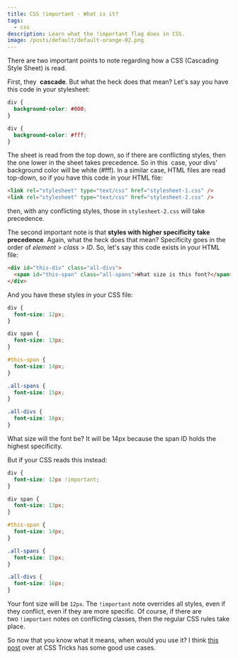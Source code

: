 ```yaml
---
title: CSS !important - What is it?
tags:
  - css
description: Learn what the !important flag does in CSS.
image: /posts/default/default-orange-02.png
---
```


There are two important points to note regarding how a CSS (Cascading Style Sheet) is read.

First, they  **cascade**. But what the heck does that mean? Let's say you have this code in your stylesheet:

```css
div {
  background-color: #000;
}

div {
  background-color: #fff;
}
```

The sheet is read from the top down, so if there are conflicting styles, then the one lower in the sheet takes precedence. So in this  case, your divs' background color will be white (#fff). In a similar case, HTML files are read top-down, so if you have this code in your HTML file:

```html
<link rel="stylesheet" type="text/css" href="stylesheet-1.css" />
<link rel="stylesheet" type="text/css" href="stylesheet-2.css" />
```

then, with any conflicting styles, those in `stylesheet-2.css` will take precedence.

The second important note is that **styles with higher specificity take precedence**. Again, what the heck does that mean? Specificity goes in the order of _element_ > *class* > _ID_. So, let's say this code exists in your HTML file:

```html
<div id="this-div" class="all-divs">
  <span id="this-span" class="all-spans">What size is this font?</span>
</div>
```

And you have these styles in your CSS file:

```css
div {
  font-size: 12px;
}

div span {
  font-size: 13px;
}

#this-span {
  font-size: 14px;
}

.all-spans {
  font-size: 15px;
}

.all-divs {
  font-size: 16px;
}
```

What size will the font be? It will be 14px because the span ID holds the highest specificity.

But if your CSS reads this instead:

```css
div {
  font-size: 12px !important;
}

div span {
  font-size: 13px;
}

#this-span {
  font-size: 14px;
}

.all-spans {
  font-size: 15px;
}

.all-divs {
  font-size: 16px;
}
```

Your font size will be `12px`. The `!important` note overrides all styles, even if they conflict, even if they are more specific. Of course, if there are two `!important` notes on conflicting classes, then the regular CSS rules take place.

So now that you know what it means, when would you use it? I think [this post](http://css-tricks.com/when-using-important-is-the-right-choice/) over at CSS Tricks has some good use cases.
